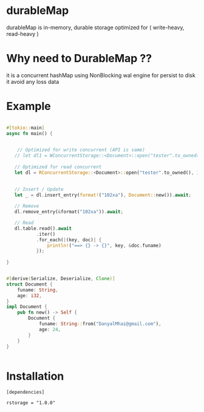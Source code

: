 # durableMap

durableMap is in-memory, durable storage
optimized for ( write-heavy, read-heavy )

# Why need to DurableMap ??

it is a concurrent hashMap using NonBlocking wal engine for persist to disk 
it avoid any loss data

# Example

 ```rust
 
 #[tokio::main]
 async fn main() {
 
     
     // Optimized for write concurrent (API is same) 
    // let dl1 = WConcurrentStorage::<Document>::open("tester".to_owned(), 1000).await;
    
    // Optimized for read concurrent
    let dl = RConcurrentStorage::<Document>::open("tester".to_owned(), 1000).await;
 
    
    // Insert / Update
    let _ = dl.insert_entry(format!("102xa"), Document::new()).await;
    
    // Remove
    dl.remove_entry(&format("102xa")).await;

    // Read
    dl.table.read().await
            .iter()
            .for_each(|(key, doc)| {
                println!("==> {} -> {}", key, &doc.funame)
            });
            
 }
 
 
 #[derive(Serialize, Deserialize, Clone)]
 struct Document {
     funame: String,
     age: i32,
 }
 impl Document {
     pub fn new() -> Self {
         Document { 
             funame: String::from("DanyalMhai@gmail.com"), 
             age: 24, 
         }
     }
 }
 
 
 
``` 
 
 
 # Installation
 ``` 
 [dependencies]
 
 rstorage = "1.0.0"
 
 ``` 
